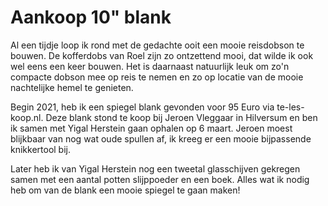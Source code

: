 # Aankoop 10" blank

Al een tijdje loop ik rond met de gedachte ooit een mooie reisdobson te bouwen. De kofferdobs van Roel zijn zo ontzettend mooi, dat wilde ik ook wel eens een keer bouwen. Het is daarnaast natuurlijk leuk om zo'n compacte dobson mee op reis te nemen en zo op locatie van de mooie nachtelijke hemel te genieten.

Begin 2021, heb ik een spiegel blank gevonden voor 95 Euro via te-les-koop.nl. Deze blank stond te koop bij Jeroen Vleggaar in Hilversum en ben ik samen met Yigal Herstein gaan ophalen op 6 maart. Jeroen moest blijkbaar van nog wat oude spullen af, ik kreeg er een mooie bijpassende knikkertool bij.

Later heb ik van Yigal Herstein nog een tweetal glasschijven gekregen samen met een aantal potten slijppoeder en een boek. Alles wat ik nodig heb om van de blank een mooie spiegel te gaan maken!
